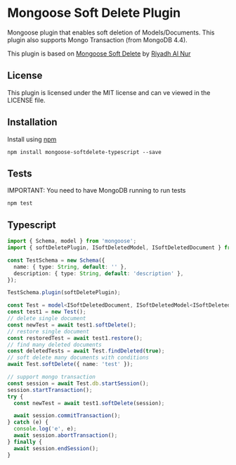 # Mongoose Soft Delete Plugin

Mongoose plugin that enables soft deletion of Models/Documents. This plugin also supports Mongo Transaction (from MongoDB 4.4).

This plugin is based on [Mongoose Soft Delete](https://github.com/riyadhalnur/mongoose-softdelete) by [Riyadh Al Nur](https://github.com/riyadhalnur)

## License

This plugin is licensed under the MIT license and can ve viewed in the LICENSE file.

## Installation

Install using [npm](https://npmjs.org)

```
npm install mongoose-softdelete-typescript --save
```

## Tests

IMPORTANT: You need to have MongoDB running to run tests

```
npm test
```

## Typescript

```ts
import { Schema, model } from 'mongoose';
import { softDeletePlugin, ISoftDeletedModel, ISoftDeletedDocument } from 'mongoose-softdelete-typescript';

const TestSchema = new Schema({
  name: { type: String, default: '' },
  description: { type: String, default: 'description' },
});

TestSchema.plugin(softDeletePlugin);

const Test = model<ISoftDeletedDocument, ISoftDeletedModel<ISoftDeletedDocument>>('Test', TestSchema);
const test1 = new Test();
// delete single document
const newTest = await test1.softDelete();
// restore single document
const restoredTest = await test1.restore();
// find many deleted documents
const deletedTests = await Test.findDeleted(true);
// soft delete many documents with conditions
await Test.softDelete({ name: 'test' });

// support mongo transaction
const session = await Test.db.startSession();
session.startTransaction();
try {
  const newTest = await test1.softDelete(session);

  await session.commitTransaction();
} catch (e) {
  console.log('e', e);
  await session.abortTransaction();
} finally {
  await session.endSession();
}
```
